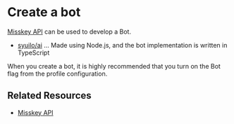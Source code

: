 # Create a bot

[Misskey API](/docs/for-developers/api/) can be used to develop a Bot.

- [syuilo/ai](https://github.com/syuilo/ai) ... Made using Node.js, and the bot implementation is written in TypeScript

When you create a bot, it is highly recommended that you turn on the Bot flag from the profile configuration.

## Related Resources

- [Misskey API](/docs/for-developers/api/)

<MkIndex />
